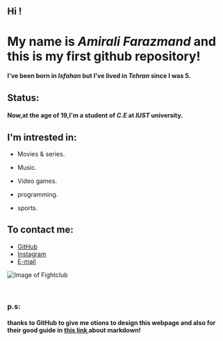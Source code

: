 

 
## Hi !

# My name is  _Amirali Farazmand_ and this is my first github repository!

#### I've been born in _Isfahan_ but I've lived in _Tehran_ since I was 5.



## Status:
#### Now,at the age of 19,I'm a student of _C.E_ at _IUST_ university.



## I'm intrested in:
 
- Movies & series.

- Music.

- Video games.

- programming.

- sports.
 
 ## To contact me:
 
- [GitHub](http://github.com/AmiraliFarazmand) 
- [Instagram](https://www.instagram.com/amiralifrzmnd/)
- [ E-mail](https://amiralifm1407@gmail.com/)



![Image of Fightclub](https://i.pinimg.com/originals/3d/a2/e1/3da2e1aed80c57e7d38e13e4ca4f596d.jpg)


 <br>
 <h3><head>p.s:
  <h4>thanks to <b> GitHub </b> to give me otions to design this webpage and also for their good guide in  <a href="https://guides.github.com/features/mastering-markdown/" target="_blank">this link </a>about markdown! 
  



 
